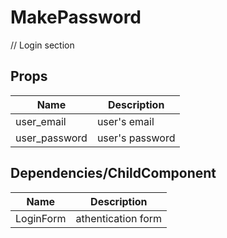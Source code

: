 # MakePassword
 // Login section

## Props

| Name | Description |
|----|----|
| user_email | user's email|
| user_password | user's password |


## Dependencies/ChildComponent

| Name | Description |
|----|----|
| LoginForm | athentication form |